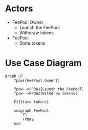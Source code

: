 # Actors

- FeePool Owner
  - Launch the FeePool
  - Withdraw tokens
- FeePool
  - Store tokens

# Use Case Diagram

```mermaid
graph LR
    fpow{{FeePool Owner}}

    fpow-->FPOW1[Launch the FeePool]
    fpow-->FPOW2[Withdraw tokens]

    F1[Store tokens]

    subgraph FeePool
        F1
        FPOW2
    end

```
